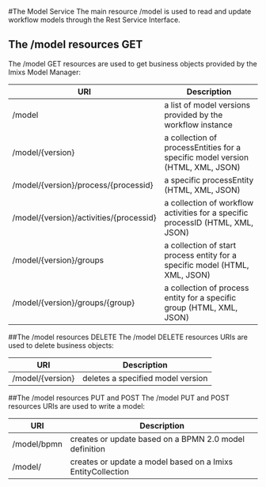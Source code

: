 #The Model Service
The main resource /model is used to read and update workflow models through the Rest Service Interface.
 

## The /model resources GET
The /model GET resources are used to get business objects provided by the Imixs Model Manager:


| URI                                           | Description                               | 
|-----------------------------------------------|-------------------------------------------|
| /model                                        | a list of model versions provided by the  workflow instance                         |
| /model/{version}                              | a collection of processEntities for a specific model  version (HTML, XML, JSON)                 |
| /model/{version}/process/{processid}          | a specific processEntity (HTML, XML, JSON)                        |
| /model/{version}/activities/{processid}       | a collection of workflow activities for  a specific processID  (HTML, XML, JSON)   |
| /model/{version}/groups                       | a collection of start process entity for  a specific model (HTML, XML, JSON)        |
| /model/{version}/groups/{group}               | a collection of process entity for a specific group (HTML, XML, JSON)        |



##The /model resources DELETE
The /model DELETE resources URIs are used to delete business objects:

| URI                                           | Description                               | 
|-----------------------------------------------|-------------------------------------------|
| /model/{version}                              | deletes a specified model version         |



##The /model resources PUT and POST
The /model PUT and POST resources URIs are used to write a model:

| URI                        | Description                                          | 
|----------------------------|------------------------------------------------------|
| /model/bpmn                | creates or update based on a BPMN 2.0 model definition |
| /model/                    | creates or update a model based on a Imixs EntityCollection  |
   